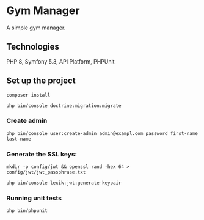 # Gym Manager
A simple gym manager.

## Technologies
PHP 8, Symfony 5.3, API Platform, PHPUnit

## Set up the project
```
composer install
```
```
php bin/console doctrine:migration:migrate
```
### Create admin
```
php bin/console user:create-admin admin@exampl.com password first-name last-name
```

### Generate the SSL keys:
```
mkdir -p config/jwt && openssl rand -hex 64 > config/jwt/jwt_passphrase.txt
```
```
php bin/console lexik:jwt:generate-keypair
```
### Running unit tests
```
php bin/phpunit
```